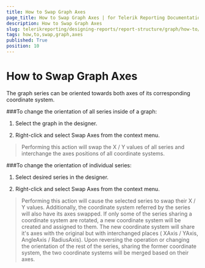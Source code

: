 ```yaml
---
title: How to Swap Graph Axes
page_title: How to Swap Graph Axes | for Telerik Reporting Documentation
description: How to Swap Graph Axes
slug: telerikreporting/designing-reports/report-structure/graph/how-to/how-to-swap-graph-axes
tags: how,to,swap,graph,axes
published: True
position: 10
---
```


# How to Swap Graph Axes



The graph series can be oriented towards both axes of its corresponding coordinate system.

###To change the orientation of all series inside of a graph:

1. Select the graph in the designer.

1. Right-click and select Swap Axes from the context menu.

> Performing this action will swap the X / Y values of all series and interchange the axes positions of all coordinate systems.          

###To change the orientation of individual series:

1. Select desired series in the designer.

1. Right-click and select Swap Axes from the context menu.

> Performing this action will cause the selected series to swap their X / Y values.           Additionally, the coordinate system referred by the series will also have its axes swapped.         If only some of the series sharing a coordinate system are rotated, a new coordinate system will be created and assigned to them.             The new coordinate system will share it's axes with the original but with interchanged places ( XAxis / YAxis, AngleAxis / RadiusAxis).             Upon reversing the operation or changing the orientation of the rest of the series,              sharing the former coordinate system, the two coordinate systems will be merged based on their axes.            


